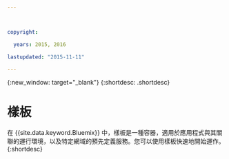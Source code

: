 ```yaml
---

 

copyright:

  years: 2015, 2016

lastupdated: "2015-11-11" 

---
```


{:new_window: target="_blank"}
{:shortdesc: .shortdesc}

# 樣板

在 {{site.data.keyword.Bluemix}} 中，樣板是一種容器，適用於應用程式與其關聯的運行環境，以及特定網域的預先定義服務。您可以使用樣板快速地開始運作。
{:shortdesc}
